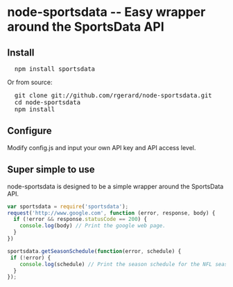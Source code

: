 # node-sportsdata -- Easy wrapper around the SportsData API

## Install

<pre>
  npm install sportsdata
</pre>

Or from source:

<pre>
  git clone git://github.com/rgerard/node-sportsdata.git 
  cd node-sportsdata
  npm install
</pre>

## Configure

Modify config.js and input your own API key and API access level.

## Super simple to use

node-sportsdata is designed to be a simple wrapper around the SportsData API.

```javascript
var sportsdata = require('sportsdata');
request('http://www.google.com', function (error, response, body) {
  if (!error && response.statusCode == 200) {
    console.log(body) // Print the google web page.
  }
})

sportsdata.getSeasonSchedule(function(error, schedule) {
 if (!error) {
    console.log(schedule) // Print the season schedule for the NFL season
  }
});
```